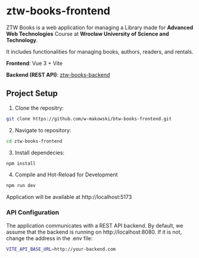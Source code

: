 # ztw-books-frontend

ZTW Books is a web application for managing a Library made for **Advanced Web Technologies** Course at **Wrocław University of Science and Technology**.

It includes functionalities for managing books, authors, readers, and rentals. 

**Frontend**: Vue 3 + Vite

**Backend (REST API)**: [ztw-books-backend](https://github.com/banacchini/ztw-books-backend)



## Project Setup

1. Clone the repositry:

```sh
git clone https://github.com/w-makowski/btw-books-frontend.git
```

2. Navigate to repository:

```sh
cd ztw-books-frontend
```

3. Install dependecies:

```sh
npm install
```

4. Compile and Hot-Reload for Development

```sh
npm run dev
```
Application will be available at http://localhost:5173 


### API Configuration

The application communicates with a REST API backend. By default, we assume that the backend is running on http://localhost:8080. If it is not, change the address in the .env file:

```sh
VITE_API_BASE_URL=http://your-backend.com
```
